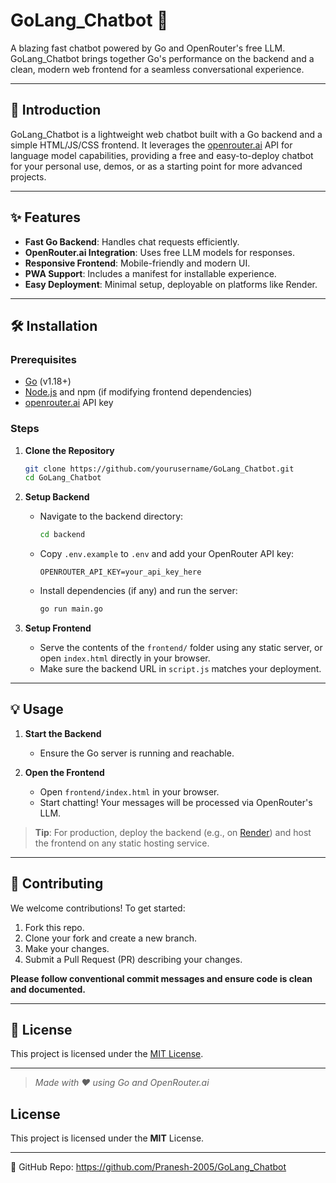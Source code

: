# GoLang_Chatbot 🤖

A blazing fast chatbot powered by Go and OpenRouter's free LLM. GoLang_Chatbot brings together Go's performance on the backend and a clean, modern web frontend for a seamless conversational experience.

---

## 🚀 Introduction

GoLang_Chatbot is a lightweight web chatbot built with a Go backend and a simple HTML/JS/CSS frontend. It leverages the [openrouter.ai](https://openrouter.ai) API for language model capabilities, providing a free and easy-to-deploy chatbot for your personal use, demos, or as a starting point for more advanced projects.

---

## ✨ Features

- **Fast Go Backend**: Handles chat requests efficiently.
- **OpenRouter.ai Integration**: Uses free LLM models for responses.
- **Responsive Frontend**: Mobile-friendly and modern UI.
- **PWA Support**: Includes a manifest for installable experience.
- **Easy Deployment**: Minimal setup, deployable on platforms like Render.

---

## 🛠️ Installation

### Prerequisites

- [Go](https://golang.org/dl/) (v1.18+)
- [Node.js](https://nodejs.org/) and npm (if modifying frontend dependencies)
- [openrouter.ai](https://openrouter.ai) API key

### Steps

1. **Clone the Repository**
    ```bash
    git clone https://github.com/yourusername/GoLang_Chatbot.git
    cd GoLang_Chatbot
    ```

2. **Setup Backend**

    - Navigate to the backend directory:
      ```bash
      cd backend
      ```
    - Copy `.env.example` to `.env` and add your OpenRouter API key:
      ```
      OPENROUTER_API_KEY=your_api_key_here
      ```
    - Install dependencies (if any) and run the server:
      ```bash
      go run main.go
      ```

3. **Setup Frontend**

    - Serve the contents of the `frontend/` folder using any static server, or open `index.html` directly in your browser.
    - Make sure the backend URL in `script.js` matches your deployment.

---

## 💡 Usage

1. **Start the Backend**
    - Ensure the Go server is running and reachable.

2. **Open the Frontend**
    - Open `frontend/index.html` in your browser.
    - Start chatting! Your messages will be processed via OpenRouter's LLM.

> **Tip**: For production, deploy the backend (e.g., on [Render](https://render.com)) and host the frontend on any static hosting service.

---

## 🤝 Contributing

We welcome contributions! To get started:

1. Fork this repo.
2. Clone your fork and create a new branch.
3. Make your changes.
4. Submit a Pull Request (PR) describing your changes.

**Please follow conventional commit messages and ensure code is clean and documented.**

---

## 📄 License

This project is licensed under the [MIT License](LICENSE).

---

> _Made with ❤️ using Go and OpenRouter.ai_


## License
This project is licensed under the **MIT** License.

---
🔗 GitHub Repo: https://github.com/Pranesh-2005/GoLang_Chatbot